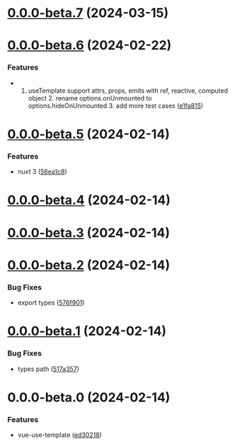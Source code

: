 

# [0.0.0-beta.7](https://github.com/hunterliu1003/vue-use-template/compare/0.0.0-beta.6...0.0.0-beta.7) (2024-03-15)

# [0.0.0-beta.6](https://github.com/hunterliu1003/vue-use-template/compare/0.0.0-beta.5...0.0.0-beta.6) (2024-02-22)


### Features

* 1. useTemplate support attrs, props, emits with ref, reactive, computed object 2. rename options.onUnmounted to options.hideOnUnmounted 3. add more test cases ([e1fa815](https://github.com/hunterliu1003/vue-use-template/commit/e1fa81528bdd2589f83182eb93b80ad21e953fed))

# [0.0.0-beta.5](https://github.com/hunterliu1003/vue-use-template/compare/0.0.0-beta.4...0.0.0-beta.5) (2024-02-14)


### Features

* nuxt 3 ([56ea1c8](https://github.com/hunterliu1003/vue-use-template/commit/56ea1c83886005b8d49e6880f954825750c16547))

# [0.0.0-beta.4](https://github.com/hunterliu1003/vue-use-template/compare/0.0.0-beta.3...0.0.0-beta.4) (2024-02-14)

# [0.0.0-beta.3](https://github.com/hunterliu1003/vue-use-template/compare/0.0.0-beta.2...0.0.0-beta.3) (2024-02-14)

# [0.0.0-beta.2](https://github.com/hunterliu1003/vue-use-template/compare/0.0.0-beta.1...0.0.0-beta.2) (2024-02-14)


### Bug Fixes

* export types ([576f901](https://github.com/hunterliu1003/vue-use-template/commit/576f9013c86a2a1219d307687375b5bb5ed3571f))

# [0.0.0-beta.1](https://github.com/hunterliu1003/vue-use-template/compare/0.0.0-beta.0...0.0.0-beta.1) (2024-02-14)


### Bug Fixes

* types path ([517a357](https://github.com/hunterliu1003/vue-use-template/commit/517a35745a768e38ca2c596e84d98859db89a6d2))

# 0.0.0-beta.0 (2024-02-14)


### Features

* vue-use-template ([ed30218](https://github.com/hunterliu1003/vue-use-template/commit/ed30218450f2e741d255ff7cbc91be0cbee7bc07))

